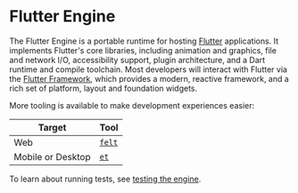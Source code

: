 # Flutter Engine

The Flutter Engine is a portable runtime for hosting
[Flutter](https://flutter.dev) applications. It implements Flutter's core
libraries, including animation and graphics, file and network I/O,
accessibility support, plugin architecture, and a Dart runtime and compile
toolchain. Most developers will interact with Flutter via the [Flutter
Framework](https://github.com/flutter/flutter), which provides a modern,
reactive framework, and a rich set of platform, layout and foundation widgets.

More tooling is available to make development experiences easier:

| Target            | Tool                                                    |
| ----------------- | ------------------------------------------------------- |
| Web               | [`felt`](flutter/lib/web_ui/README.md#using-felt)       |
| Mobile or Desktop | [`et`](flutter/tools/engine_tool/README.md#engine-tool) |

To learn about running tests, see [testing the engine](../../docs/engine/testing/Testing-the-engine.md).
